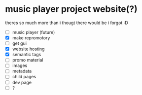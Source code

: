 # music player project website(?)
theres so much more than i thougt there would be
i forgot :D

- [ ] music player (future)
- [x] make repromotory
- [ ] get gui
- [x] website hosting
- [x] semantic tags
- [ ] promo material
- [ ] images
- [ ] metadata
- [ ] child pages
- [ ] dev page
- [ ] ?
